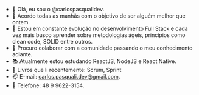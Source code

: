 - 👋 Olá, eu sou o @carlospasqualidev.
- 👀 Acordo todas as manhãs com o objetivo de ser alguém melhor que ontem.
- 🌱 Estou em constante evolução no desenvolvimento Full Stack e cada vez mais busco aprender sobre metodologias ágeis, princípios como clean code, SOLID entre outros.
- 💞 ️Procuro colaborar com a comunidade passando o meu conhecimento adiante.
- 📚 Atualmente estou estudando ReactJS, NodeJS e React Native.
- 📕 Livros que li recentemente: Scrum, Sprint
- 📫 E-mail: carlos.pasquali.dev@gmail.com.
- 📱 Telefone: 48 9 9622-3154.



<!---
carlospasqualidev/carlospasqualidev is a ✨ special ✨ repository because its `README.md` (this file) appears on your GitHub profile.
You can click the Preview link to take a look at your changes.
--->

